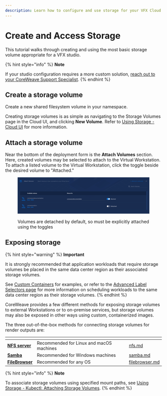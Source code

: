 ```yaml
---
description: Learn how to configure and use storage for your VFX Cloud Studio
---
```


# Create and Access Storage

This tutorial walks through creating and using the most basic storage volume appropriate for a VFX studio.

{% hint style="info" %}
**Note**

If your studio configuration requires a more custom solution, [reach out to your CoreWeave Support Specialist](https://cloud.coreweave.com/contact).
{% endhint %}

## Create a storage volume

Create a new shared filesystem volume in your namespace.

Creating storage volumes is as simple as navigating to the Storage Volumes page in the Cloud UI, and clicking **New Volume**. Refer to [Using Storage - Cloud UI](../../../../storage/storage/using-storage-cloud-ui.md) for more information.

## Attach a storage volume

Near the bottom of the deployment form is the **Attach Volumes** section. Here, created volumes may be selected to attach to the Virtual Workstation. To attach a listed volume to the Virtual Workstation, click the toggle beside the desired volume to "Attached."

<figure><img src="../../../../.gitbook/assets/image (20) (1).png" alt="Screenshot of the volume attachment toggles"><figcaption><p>Volumes are detached by default, so must be explicitly attached using the toggles</p></figcaption></figure>

## Exposing storage

{% hint style="warning" %}
**Important**

It is strongly recommended that application workloads that require storage volumes be placed in the same data center region as their associated storage volumes.

See [Custom Containers](../../../../coreweave-kubernetes/custom-containers.md) for examples, or refer to the [Advanced Label Selectors page](../../../../../coreweave-kubernetes/label-selectors.md) for more information on scheduling workloads to the same data center region as their storage volumes.
{% endhint %}

CoreWeave provides a few different methods for exposing storage volumes to external Workstations or to on-premise services, but storage volumes may also be exposed in other ways using custom, containerized images.

The three out-of-the-box methods for connecting storage volumes for render outputs are:

<table data-view="cards"><thead><tr><th></th><th></th><th></th><th data-hidden data-card-target data-type="content-ref"></th></tr></thead><tbody><tr><td><a href="./#exposing-storage-via-nfs"><strong>NFS server</strong></a></td><td>Recommended for Linux and macOS machines</td><td></td><td><a href="nfs.md">nfs.md</a></td></tr><tr><td><a href="./#connecting-to-samba-windows"><strong>Samba</strong></a></td><td>Recommended for Windows machines</td><td></td><td><a href="samba.md">samba.md</a></td></tr><tr><td><a href="./#exposing-storage-via-filebrowser"><strong>FileBrowser</strong></a></td><td>Recommended for any OS</td><td></td><td><a href="../../../../storage/filebrowser.md">filebrowser.md</a></td></tr></tbody></table>

{% hint style="info" %}
**Note**

To associate storage volumes using specified mount paths, see [Using Storage - Kubectl: Attaching Storage Volumes](../../../../storage/storage/using-storage-kubectl.md#attaching-storage-volumes).
{% endhint %}
